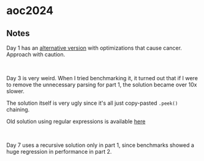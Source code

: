 # aoc2024

## Notes

Day 1 has an [alternative version](https://github.com/uzervlad/aoc/blob/2024-1-nerdge/aoc2024/src/days/day1.rs) with optimizations that cause cancer. Approach with caution.

<br>

Day 3 is very weird. When I tried benchmarking it, it turned out that if I were to remove the unnecessary parsing for part 1, the solution became over 10x slower.

The solution itself is very ugly since it's all just copy-pasted `.peek()` chaining.

Old solution using regular expressions is available [here](https://github.com/uzervlad/aoc/commit/efd731362f8d473096a7b43944fe17ad26f65374)

<br>

Day 7 uses a recursive solution only in part 1, since benchmarks showed a huge regression in performance in part 2.